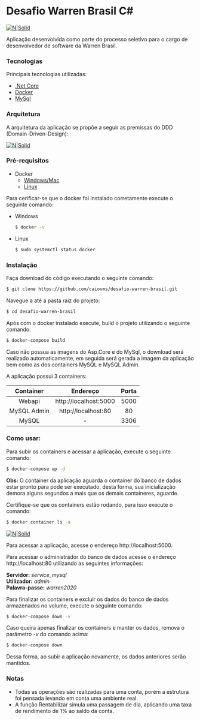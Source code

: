 # Desafio Warren Brasil C\#
[![N|Solid](http://www.hostcgs.com.br/hostimagem/images/742Untitled.png)](https://github.com/caiovms/desafio-warren-brasil)

Aplicação desenvolvida como parte do processo seletivo para o cargo de desenvolvedor de software da Warren Brasil.

### Tecnologias
Principais tecnologias utilizadas:

  - [.Net Core](https://docs.microsoft.com/pt-br/aspnet/core/?view=aspnetcore-3.1)
  - [Docker](https://www.docker.com/)
  - [MySql](https://www.mysql.com/)

### Arquitetura  
A arquitetura da aplicação se propõe a seguir as premissas do DDD (Domain-Driven-Design): 

[![N|Solid](http://www.hostcgs.com.br/hostimagem/images/834Apresenta_o1.png)](https://www.brunobrito.net.br/domain-driven-design/)

### Pré-requisitos

- Docker
  - [Windows/Mac](https://www.docker.com/products/docker-desktop)
  - [Linux](https://sempreupdate.com.br/container-instalar-docker-compose-no-ubuntu-20-04/)

Para cerificar-se que o docker foi instalado corretamente execute o seguinte comando:

- Windows
    ```sh
    $ docker -v
    ```

- Linux
    ```sh
    $ sudo systemctl status docker
    ```

### Instalação

Faça download do código executando o seguinte comando:

```sh
$ git clone https://github.com/caiovms/desafio-warren-brasil.git
```

Navegue a até a pasta raiz do projeto:

```sh
$ cd desafio-warren-brasil
```

Após com o docker instalado execute, build o projeto utilizando o seguinte comando: 

```sh
$ docker-compose build
```

Caso não possua as imagens do Asp.Core e do MySql, o download será realizado automaticamente, em seguida será gerada a imagem da aplicação bem como as dos containers MySQL e MySQL Admin.

A aplicação possui 3 containers:

| Container | Endereço | Porta |
| :------: | :------: | :------: |
| Webapi | http://localhost:5000 | 5000
| MySQL Admin | http://localhost:80 | 80
| MySQL | - | 3306

### Como usar:
Para subir os containers e acessar a aplicação, execute o seguinte comando:
```sh
$ docker-compose up -d
```

**Obs:** O container da aplicação aguarda o container do banco de dados estar pronto para pode ser executado, desta forma, sua inicialização demora alguns segundos a mais que os demais containeres, aguarde. 

Certifique-se que os containers estão rodando, para isso execute o comando:

```sh
$ docker container ls -a
```

[![N|Solid](http://www.hostcgs.com.br/hostimagem/images/635Untitled.png)]()


Para acessar a aplicação, acesse o endereço http://localhost:5000.

Para acessar o administrador do banco de dados acesse o endereço http://localhost:80 utilizando as seguintes informações:

**Servidor:** *service_mysql*\
**Utilizador:** *admin*\
**Palavra-passe:** *warren2020*

Para finalizar os containers e excluir os dados do banco de dados armazenados no volume, execute o seguinte comando:
```sh
$ docker-compose down -v
```

Caso queira apenas finalizar os containers e manter os dados, remova o parâmetro *-v* do comando acima: 
```sh
$ docker-compose down
```

Dessa forma, ao subir a aplicação novamente, os dados anteriores serão mantidos.

### Notas

- Todas as operações são realizadas para uma conta, porém a estrutura foi pensada levando em conta uma ambiente real.
- A função Rentabilizar simula uma passagem de dia, aplicando uma taxa de rendimento de 1% ao saldo da conta.


